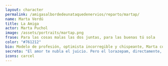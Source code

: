 ```yaml
---
layout: character
permalink: /amigasalbordedeunataquedenervios/reparto/martap/
name: Marta Verdú
title: La Amiga
actor: Marta Puchol
image: /assets/portraits/martap.png
frase: Para las cosas malas las dos juntas, para las buenas tú sola
color: "#761212"
bio: Modelo de profesión, optimista incorregible y chispeante, Marta convierte cualquier tertulia en una anécdota. Acompaña en las buenas, sostiene en las malas y siempre tiene algún as en la manga para salir de un apuro, aunque a veces elija dar un paso atrás antes de dar dos hacia delante.
secreto: "El amor te nubla el juicio. Pero el lorazepam, directamente, te lo borra. Estás liada con Nagore. Una pasión secreta, intensa y desordenada. Harías cualquier cosa por ella. Y lo hiciste. Hace unos días, te pidió un favor: conseguir lorazepam. Dijo que era para “una situación delicada”, y tú no preguntaste. Pero anoche la viste nerviosa, paranoica, tramando algo… Cuando Natita se desploma en la fiesta empiezas a temer lo peor. Objetivo:Asegúrate de que nadie descubra que tú conseguiste el lorazepam. Vigila a Nagore: si ha hecho daño a alguien, tú eres cómplice, podría echarte las culpas. Si descubres quién fue el asesino y aún estás a tiempo… tal vez puedas evitar el desastre. ¿O ya es tarde?"
icons: carcel
---
```


